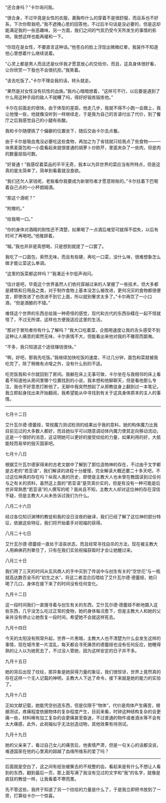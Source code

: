 “还合身吗？”卡尔询问我。

“很合身，不过毕竟是女性的衣服，裹胸布什么的穿着不是很舒服，而且系也不好系，下次你帮我吧。”我不遮掩心思的回答他，不过后半句话是没必要的，但是这却能满足我的一些恶趣味，另一方面，我们之间的气氛仍受今天所发生的事情的影响，我想这样也能再缓和一下。

“你现在是女性，不要直言这种话。”他苍白的脸上浮现出微微红晕，我装作不知道他心里想着什么继续说着。

“心灵上都是男人而且还是伙伴我才愿意放心的交给你，而且，这具身体很好看，让你欣赏一下我也不会很抗拒。”我笑着。

“该去吃饭了。”卡尔不理会我的话，转头就走。

“果然是对女性没有抗性的血族。”我内心暗暗想着，“这样可不行，以后要是遇到了什么用这种手段的敌人不就糟了吗，得好好锻炼锻炼他。”

卡尔在前面走的很快，由于体型的差距，他走几步，我就不得不小跑一会跟上，我让他慢一些，他就像没听到一样继续走，于是我为自己的言语付出了代价，到了餐厅之后我感觉自己的小腿有些酸。

我和卡尔随便挑了个偏僻的位置坐下，随后交由卡尔去点餐。

由于卡尔是吸血鬼没必要吃这些食物，再加之为了省钱就只给我点了些食物——一块黑麦面包和一小盘看起来就很普通的胡萝卜炒欧芹，里面夹杂了一些肉，但是肉的数量屈指可数。

“好普通！”我感叹着菜品的平平无奇，我本以为异世界的菜应当有所特点，但是这真的是太简单了，简单到看着就没食欲。

“我们还欠人家钱呢，老板看你我要成为新冒险者才愿意赊账的。”卡尔拄着下巴喝着自己点的一小杯朗姆酒。

“那这个酒呢？”

“附赠的。”

“给我喝一口。”

“你的身体对酒精的耐性还不清楚，如果喝了一点酒后难受可就得不偿失，以后有时间了再喝吧。”他推辞着。

“嘁。”我也并非是真想喝，只是想到就提了一口罢了。

我吃了一口面包，索然无味，而且有些硬，再吃一口菜，没什么味，很难想象怎么做才能让菜这么单调。

“这里的饭菜都这样吗？”我凑近卡尔低声询问。

“估计是吧，毕竟这个世界虽然人们依托穿越过来的人掌握了一些技术，但大多都是建筑和日用品之类，对于制作食物上基本没怎么被改进，更何况买的食物都很便宜，即使改进了也改进不到它上面，所以就别奢求太多了。”卡尔再饮了一小口酒，“但是酒酿的不错。”

难怪这个世界的东西总给我一种奇怪的感觉，现代和古代的东西杂糅在一起不怪就怪了，不过无所谓，这样也方便我适应这里的生活。

“那对于冒险者你有什么了解吗？”我大口吃着菜，企图用速度让我的舌头感受不到这种让人痛苦的索然无味，卡尔表情不大，但能看出来他对我的不雅观而鄙夷。

“不多，我只知道这个途径赚钱很快。”

“啊，好吧，那我先吃饭。”我继续加快吃饭的速度，不过几分钟，面包和菜就被我吃完了，除了稍微有点噎之外，没有什么别的不适。

吃完饭我和卡尔就回到了房间。我躺在床上无事可做，卡尔坐在与我相邻的床上看着不知道他从房间里哪个位置找到的小说，我本想和他聊聊天，但是看他那么专注，我也不好意思打断他了。无聊中我突然想起了从邪教徒身上翻到过一本笔记，我立即起身找出来开始翻阅，我希望能从中寻找到有关于这具身体原本的主人的事情。


---


七月十二日

艾什瓦尔德·德蕾娅，常规魔力测试检测的结果出乎我的意料，她的构体魔力比我目前见过的大多数人都好，而且她似乎可以随意调动体内魔力使其定向移动流动，这是一个很好的消息，这证明她可以更好的接受纹绘的力量，如果利用的好，大抵能轻而易举的毁灭国家吧。

七月十八日

根据艾什瓦尔德家得来的古老文献中了解到了那位造物神的存在，不过由于文字都是古老的“若亚语”，我们解读的进程十分缓慢，完全解读大概还要二十多天吧，不过这位神真的存在吗？纵观人类的历史，即使是主教大人也未曾在教国读到过任何与之有关的资料，虽然这上面的“若亚语”是货真价实的，但是有没有一种可能是后世非常熟悉“若亚语”的人撰写的呢？我尚且不知，主教大人却对这位神的存在深信不疑，但是主教大人从未告诉过我们为什么。

八月二十六日

经过各位知识渊博的教徒和我的没日没夜的破译，我们已经了解了这位神的部分特征，依据这些特征，我们将开始着手对祝福的获得。

八月二十七日

艾什瓦尔德·德蕾娅一直处于沮丧状态，而且经常寻找自杀的方法，现在被主教大人用麻痹药剂晕住了，只有在我们实验祝福获取时才会让她醒过来。

八月三十日

我们用了三天的时间从玄风商人的手中买到了传说中与创生有关的“空世花”与一瓶就高达数百金币的“初生之水”，将这二者混合后喂给了艾什瓦尔德·德蕾娅，她只喝了几口，身体在接下来了的时间没有任何变化。

九月十二日

这一段时间我们一直搜寻着与创生有关的东西，艾什瓦尔德·德蕾娅不断地摄入这些东西，几乎没怎么吃过正常的食物，她的身体每况愈下，但是主教大人和她的父亲并没有停止让她恢复一段时间，希望她不会就这样死去。

九月十四日

今天的太阳没有照常升起，世界一片黑暗，主教大人也不清楚为什么会发生这样的事情，现在城市里一片混乱，每天都会寻死痛苦的德蕾娅也没有任何反应，她睡得熟的让人以为她死去了，不过没人管她，因为这样安定的日子并不多。

九月十五日

她的背后出现了纹绘，那异象是她获得力量的象征，我们很惊讶，世界上竟然真的存在这样一个无人记载的神明，主教大人下达了命令，接下来就是她的能力的实验了。

九月十八日

正如文献记载，她能凭空创造东西，但是仅限于“物体”，代价是肉体产生痛苦，根据测试，疼痛程度依据物体的复杂程度产生，目前来看，时钟这种结构复杂的会更痛一些，材料稀有加工复杂的会更痛甚至昏迷，不过普通的物件或者酒水等不会有太大痛感，此外，此祝福似乎无法创造动物，其他效果有待测试。

九月十九日

她的父亲来了，看过自己女儿的痛苦后，他表情严肃，但是一句关心的话都没说，难道国家在他的心里真的超越了血缘所维系的爱了吗？


---


后面就是空白了，这之间有纸张被撕去的不规整的齿，看起来是有什么不想让人看到的东西，翻到最后一页，那上面写满了我没有见过的文字和“我”的名字，就像是疯狂的教徒一样，让我看着不寒而栗。

先不管这些，我终于知道了另一个纹绘的力量是什么了，于是我立即把书放到了一旁，打算给卡尔一个惊喜。



